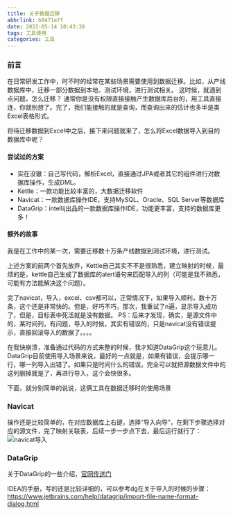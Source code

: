 ```yaml
---
title: 关于数据迁移
abbrlink: b0471e7f
date: 2022-05-14 10:43:38
tags: 工具使用
categories: 工具
---
```


### 前言
在日常研发工作中，时不时的经常在某些场景需要使用到数据迁移。比如，从产线数据库中，迁移一部分数据到本地、测试环境，进行测试相关。
这时候，就遇到点问题，怎么迁移？
通常你是没有权限直接接触产生数据库后台的，用工具直接连，你就别想了。完了，我们能接触的就是查询，而查询出来的估计也多半是类Excel表格形式。

将待迁移数据到Excel中之后，接下来问题就来了，怎么将Excel数据导入到目的数据库中呢？

<!-- more -->

#### 尝试过的方案
- 实在没辙：自己写代码，解析Excel，直接通过JPA或者其它的组件进行对数据库操作，生成DML。
- Kettle：一款功能比较丰富的，大数据迁移软件
- Navicat：一款数据库操作IDE，支持MySQL、Oracle、SQL Server等数据库
- DataGrip：intellij出品的一款数据库操作IDE，功能更丰富，支持的数据库更多！

#### 额外的故事
我是在工作中的某一次，需要迁移数十万条产线数据到测试环境，进行测试。

上述方案的前两个首先放弃，Kettle自己其实不不是很熟悉，建立映射的时候，最烦的是，kettle自己生成了数据库的alert语句来匹配导入的列（可能是我不熟悉，可能有方法能解决这个问题）。

完了navicat，导入，excel、csv都可以，正常情况下，如果导入顺利，数十万条，这个还是非常快的。但是，好巧不巧，那次，我重试了n遍，显示导入成功了，但是，目标表中死活就是没有数据。
PS：后来才发现，确实，是源文件中的，某时间列，有问题，导入的时候，其实有错误的，只是navicat没有错误提示，直接回滚导入的数据了。。。。

在我快崩溃，准备通过代码的方式来整的时候，我才知道DataGrip这个玩意儿。
DataGrip目前使用导入场景来说，最好的一点就是，如果有错误，会提示哪一行，哪一列导入出错了。如果只是时间什么的错误，完全可以就把源数据文件中的这列删掉就是了，再进行导入，这个会快很多。

下面，就分别简单的说说，这俩工具在数据迁移时的使用场景

### Navicat
操作还是比较简单的，在对应数据库上右键，选择“导入向导”，在剩下步骤选择对应的源文件，完了映射关联表，后续一步一步点下去，最后运行就行了：
![navicat导入](b0471e7f/import_with_navicat.png)

### DataGrip
关于DataGrip的一些介绍，[官网传送门](https://www.jetbrains.com/datagrip/)

IDEA的手册，写的还是比较详细的，可以参考dg在关于导入的时候的步骤：https://www.jetbrains.com/help/datagrip/import-file-name-format-dialog.html
